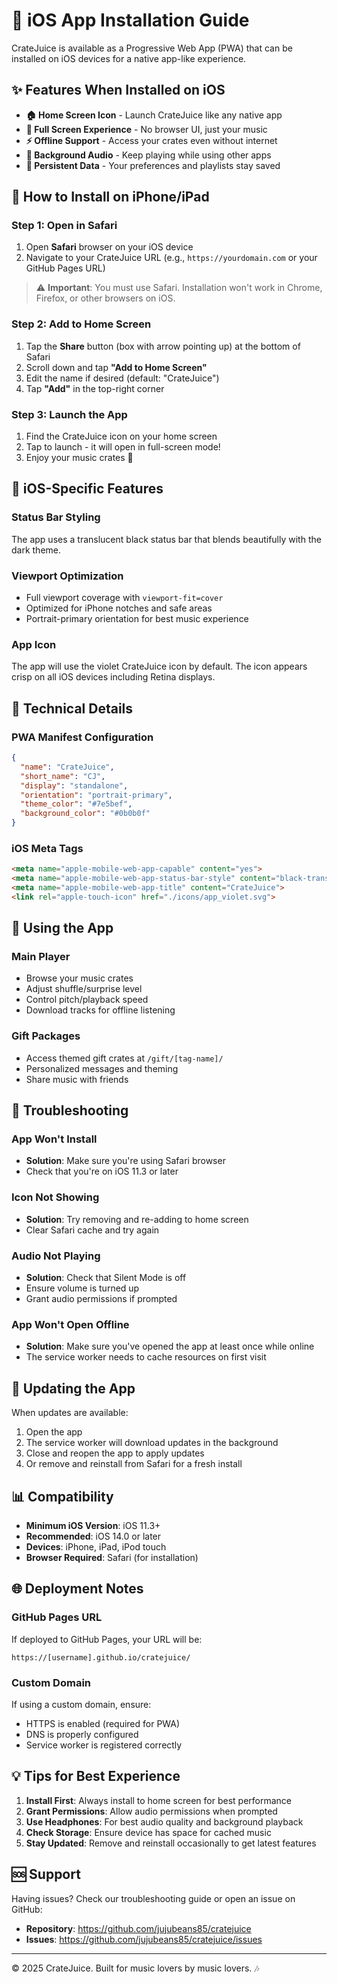 # 📱 iOS App Installation Guide

CrateJuice is available as a Progressive Web App (PWA) that can be installed on iOS devices for a native app-like experience.

## ✨ Features When Installed on iOS

- **🏠 Home Screen Icon** - Launch CrateJuice like any native app
- **📱 Full Screen Experience** - No browser UI, just your music
- **⚡ Offline Support** - Access your crates even without internet
- **🔔 Background Audio** - Keep playing while using other apps
- **💾 Persistent Data** - Your preferences and playlists stay saved

## 📲 How to Install on iPhone/iPad

### Step 1: Open in Safari
1. Open **Safari** browser on your iOS device
2. Navigate to your CrateJuice URL (e.g., `https://yourdomain.com` or your GitHub Pages URL)

> ⚠️ **Important**: You must use Safari. Installation won't work in Chrome, Firefox, or other browsers on iOS.

### Step 2: Add to Home Screen
1. Tap the **Share** button (box with arrow pointing up) at the bottom of Safari
2. Scroll down and tap **"Add to Home Screen"**
3. Edit the name if desired (default: "CrateJuice")
4. Tap **"Add"** in the top-right corner

### Step 3: Launch the App
1. Find the CrateJuice icon on your home screen
2. Tap to launch - it will open in full-screen mode!
3. Enjoy your music crates 🎵

## 🎨 iOS-Specific Features

### Status Bar Styling
The app uses a translucent black status bar that blends beautifully with the dark theme.

### Viewport Optimization
- Full viewport coverage with `viewport-fit=cover`
- Optimized for iPhone notches and safe areas
- Portrait-primary orientation for best music experience

### App Icon
The app will use the violet CrateJuice icon by default. The icon appears crisp on all iOS devices including Retina displays.

## 🔧 Technical Details

### PWA Manifest Configuration
```json
{
  "name": "CrateJuice",
  "short_name": "CJ",
  "display": "standalone",
  "orientation": "portrait-primary",
  "theme_color": "#7e5bef",
  "background_color": "#0b0b0f"
}
```

### iOS Meta Tags
```html
<meta name="apple-mobile-web-app-capable" content="yes">
<meta name="apple-mobile-web-app-status-bar-style" content="black-translucent">
<meta name="apple-mobile-web-app-title" content="CrateJuice">
<link rel="apple-touch-icon" href="./icons/app_violet.svg">
```

## 🎵 Using the App

### Main Player
- Browse your music crates
- Adjust shuffle/surprise level
- Control pitch/playback speed
- Download tracks for offline listening

### Gift Packages
- Access themed gift crates at `/gift/[tag-name]/`
- Personalized messages and theming
- Share music with friends

## 🐛 Troubleshooting

### App Won't Install
- **Solution**: Make sure you're using Safari browser
- Check that you're on iOS 11.3 or later

### Icon Not Showing
- **Solution**: Try removing and re-adding to home screen
- Clear Safari cache and try again

### Audio Not Playing
- **Solution**: Check that Silent Mode is off
- Ensure volume is turned up
- Grant audio permissions if prompted

### App Won't Open Offline
- **Solution**: Make sure you've opened the app at least once while online
- The service worker needs to cache resources on first visit

## 🔄 Updating the App

When updates are available:
1. Open the app
2. The service worker will download updates in the background
3. Close and reopen the app to apply updates
4. Or remove and reinstall from Safari for a fresh install

## 📊 Compatibility

- **Minimum iOS Version**: iOS 11.3+
- **Recommended**: iOS 14.0 or later
- **Devices**: iPhone, iPad, iPod touch
- **Browser Required**: Safari (for installation)

## 🌐 Deployment Notes

### GitHub Pages URL
If deployed to GitHub Pages, your URL will be:
```
https://[username].github.io/cratejuice/
```

### Custom Domain
If using a custom domain, ensure:
- HTTPS is enabled (required for PWA)
- DNS is properly configured
- Service worker is registered correctly

## 💡 Tips for Best Experience

1. **Install First**: Always install to home screen for best performance
2. **Grant Permissions**: Allow audio permissions when prompted
3. **Use Headphones**: For best audio quality and background playback
4. **Check Storage**: Ensure device has space for cached music
5. **Stay Updated**: Remove and reinstall occasionally to get latest features

## 🆘 Support

Having issues? Check our troubleshooting guide or open an issue on GitHub:
- **Repository**: https://github.com/jujubeans85/cratejuice
- **Issues**: https://github.com/jujubeans85/cratejuice/issues

---

© 2025 CrateJuice. Built for music lovers by music lovers. 🎶
